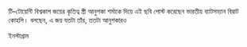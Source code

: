 টি–টোয়েন্টি বিশ্বকাপ জয়ের কৃতিত্ব স্ত্রী আনুশকা শর্মাকে দিয়ে এই ছবি পোস্ট করেছেন ভারতীয় ব্যাটসম্যান বিরাট কোহলি। বলছেন, এ জয় যতটা তাঁর, ততটা আনুশকারও

ইনস্টাগ্রাম
